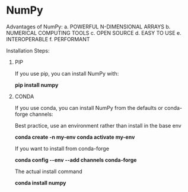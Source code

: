 # NumPy

Advantages of NumPy:
  a. POWERFUL N-DIMENSIONAL ARRAYS
  b. NUMERICAL COMPUTING TOOLS
  c. OPEN SOURCE
  d. EASY TO USE
  e. INTEROPERABLE
  f. PERFORMANT
  
  Installation Steps:
  
  1. PIP

      If you use pip, you can install NumPy with:

      ****pip install numpy****

  2. CONDA

      If you use conda, you can install NumPy from the defaults or conda-forge channels:

       Best practice, use an environment rather than install in the base env

      ****conda create -n my-env
      conda activate my-env****

       If you want to install from conda-forge

      ****conda config --env --add channels conda-forge****

       The actual install command

      ****conda install numpy****
